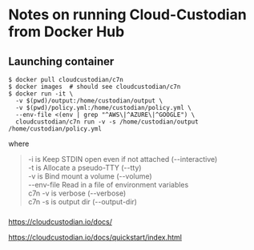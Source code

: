 # Notes on running Cloud-Custodian from Docker Hub
## Launching container
    $ docker pull cloudcustodian/c7n
    $ docker images  # should see cloudcustodian/c7n
    $ docker run -it \
      -v $(pwd)/output:/home/custodian/output \
      -v $(pwd)/policy.yml:/home/custodian/policy.yml \
      --env-file <(env | grep "^AWS\|^AZURE\|^GOOGLE") \
      cloudcustodian/c7n run -v -s /home/custodian/output /home/custodian/policy.yml

where 
>-i is Keep STDIN open even if not attached (--interactive)<br>
>-t is Allocate a pseudo-TTY (--tty)<br>
>-v is Bind mount a volume (--volume)<br>
>--env-file Read in a file of environment variables<br>
>c7n -v is verbose (--verbose)<br>
>c7n -s is output dir (--output-dir)<br>

###
https://cloudcustodian.io/docs/

https://cloudcustodian.io/docs/quickstart/index.html